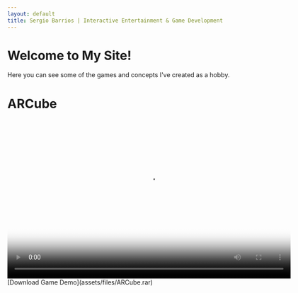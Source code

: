 ```yaml
---
layout: default
title: Sergio Barrios | Interactive Entertainment & Game Development
---
```


# Welcome to My Site!

Here you can see some of the games and concepts I've created as a hobby. 

# ARCube

<video width="640" height="360" controls poster="/assets/images/ARCubeVideoThumbnail.png">
  <source src="/assets/videos/ARCubeVidPresentation.mp4" type="video/mp4">
  Your browser does not support the video tag.
</video>
[Download Game Demo](assets/files/ARCube.rar)
